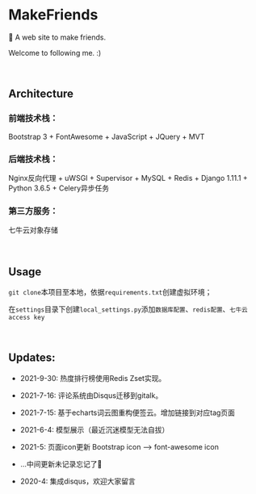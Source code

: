 # MakeFriends
👥 A web site to make friends.

Welcome to following me. :)

<br>

## Architecture

### 前端技术栈：
Bootstrap 3 + FontAwesome + JavaScript + JQuery + MVT

### 后端技术栈：
Nginx反向代理 + uWSGI + Supervisor + MySQL + Redis + Django 1.11.1 + Python 3.6.5 + Celery异步任务

### 第三方服务：
七牛云对象存储

<br>

## Usage
`git clone`本项目至本地，依据`requirements.txt`创建虚拟环境；

在`settings`目录下创建`local_settings.py`添加`数据库配置`、`redis配置`、`七牛云access key`


<br>

## Updates:
* 2021-9-30: 热度排行榜使用Redis Zset实现。

* 2021-7-16: 评论系统由Disqus迁移到gitalk。

* 2021-7-15: 基于echarts词云图重构便签云。增加链接到对应tag页面

* 2021-6-4: 模型展示（最近沉迷模型无法自拔）

* 2021-5: 页面icon更新 Bootstrap icon --> font-awesome icon

* ...中间更新未记录忘记了🤣

* 2020-4: 集成disqus，欢迎大家留言
